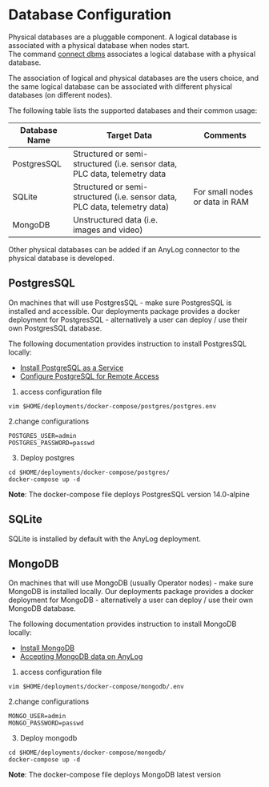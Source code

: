  # Database Configuration
Physical databases are a pluggable component. A logical database is associated with a physical database when nodes start.  
The command [connect dbms](../../sql%20setup.md#connecting-to-a-local-database) associates a logical database with a 
physical database.  

The association of logical and physical databases are the users choice, and the same logical database can be associated 
with different physical databases (on different nodes).

The following table lists the supported databases and their common usage:

| Database Name   | Target Data    | Comments |
| --------------- | ------------- | ------------- |
| PostgresSQL     | Structured or semi-structured (i.e. sensor data, PLC data, telemetry data  |   |
| SQLite          | Structured or semi-structured (i.e. sensor data, PLC data, telemetry data) | For small nodes or data in RAM |
| MongoDB         | Unstructured data (i.e. images and video) |   |

Other physical databases can be added if an AnyLog connector to the physical database is developed.

## PostgresSQL
On machines that will use PostgresSQL - make sure PostgresSQL is installed and accessible. Our  deployments package 
provides a docker deployment for PostgresSQL - alternatively a user can deploy / use their own PostgresSQL database. 

The following documentation provides instruction to install PostgresSQL locally: 
* [Install PostgreSQL as a Service](https://www.postgresql.org/download/)
* [Configure PostgreSQL for Remote Access](https://www.linode.com/docs/guides/configure-postgresql/)

1. access configuration file 
```shell
vim $HOME/deployments/docker-compose/postgres/postgres.env
```

2.change configurations 
```dotenv
POSTGRES_USER=admin
POSTGRES_PASSWORD=passwd
```

3. Deploy postgres 
```shell
cd $HOME/deployments/docker-compose/postgres/
docker-compose up -d
```

**Note**: The docker-compose file deploys PostgresSQL version 14.0-alpine 

## SQLite

SQLite is installed by default with the AnyLog deployment.

## MongoDB 
On machines that will use MongoDB (usually Operator nodes) - make sure MongoDB is installed locally. Our deployments 
package provides a docker deployment for MongoDB - alternatively a user can deploy / use their own MongoDB database. 

The following documentation provides instruction to install MongoDB locally: 

* [Install MongoDB](https://www.linode.com/docs/guides/mongodb-community-shell-installation/)
* [Accepting MongoDB data on AnyLog](setting_up_mongodb.md)

1. access configuration file 
```shell
vim $HOME/deployments/docker-compose/mongodb/.env
```

2.change configurations 
```dotenv
MONGO_USER=admin
MONGO_PASSWORD=passwd
```

3. Deploy mongodb 
```shell
cd $HOME/deployments/docker-compose/mongodb/
docker-compose up -d
```

**Note**: The docker-compose file deploys MongoDB latest version 
